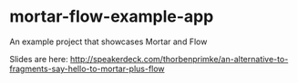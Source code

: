 # mortar-flow-example-app
An example project that showcases Mortar and Flow

Slides are here: http://speakerdeck.com/thorbenprimke/an-alternative-to-fragments-say-hello-to-mortar-plus-flow
